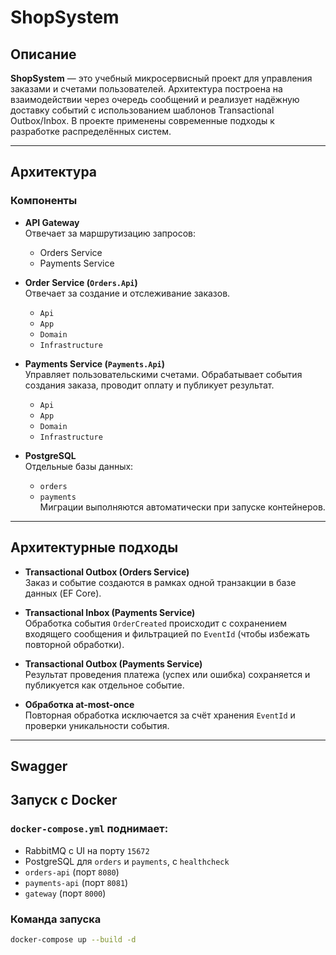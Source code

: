 # ShopSystem

## Описание

**ShopSystem** — это учебный микросервисный проект для управления заказами и счетами пользователей. Архитектура построена на взаимодействии через очередь сообщений и реализует надёжную доставку событий с использованием шаблонов Transactional Outbox/Inbox. В проекте применены современные подходы к разработке распределённых систем.

---

## Архитектура

### Компоненты

- **API Gateway**  
  Отвечает за маршрутизацию запросов:
  - Orders Service  
  - Payments Service

- **Order Service (`Orders.Api`)**  
  Отвечает за создание и отслеживание заказов.
  - `Api`
  - `App`
  - `Domain`
  - `Infrastructure`

- **Payments Service (`Payments.Api`)**  
  Управляет пользовательскими счетами. Обрабатывает события создания заказа, проводит оплату и публикует результат.
  - `Api`
  - `App`
  - `Domain`
  - `Infrastructure`

- **PostgreSQL**  
  Отдельные базы данных:
  - `orders`
  - `payments`  
  Миграции выполняются автоматически при запуске контейнеров.

---
## Архитектурные подходы

- **Transactional Outbox (Orders Service)**  
  Заказ и событие создаются в рамках одной транзакции в базе данных (EF Core).

- **Transactional Inbox (Payments Service)**  
  Обработка события `OrderCreated` происходит с сохранением входящего сообщения и фильтрацией по `EventId` (чтобы избежать повторной обработки).

- **Transactional Outbox (Payments Service)**  
  Результат проведения платежа (успех или ошибка) сохраняется и публикуется как отдельное событие.

- **Обработка at-most-once**  
  Повторная обработка исключается за счёт хранения `EventId` и проверки уникальности события.

---

## Swagger

## Запуск с Docker

### `docker-compose.yml` поднимает:

- RabbitMQ с UI на порту `15672`
- PostgreSQL для `orders` и `payments`, с `healthcheck`
- `orders-api` (порт `8080`)
- `payments-api` (порт `8081`)
- `gateway` (порт `8000`)

### Команда запуска

```bash
docker-compose up --build -d
